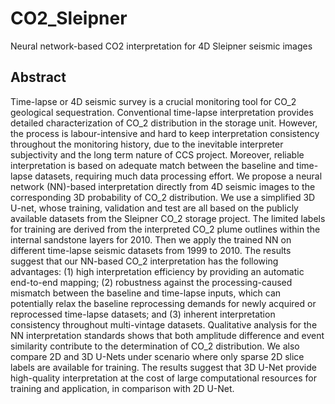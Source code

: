 # CO2_Sleipner
Neural network-based CO2 interpretation for 4D Sleipner seismic images

## Abstract
Time-lapse or 4D seismic survey is a crucial monitoring tool for CO_2 geological sequestration. Conventional time-lapse interpretation provides detailed characterization of CO_2 distribution in the storage unit. However, the process is labour-intensive and hard to keep interpretation consistency throughout the monitoring history, due to the inevitable interpreter subjectivity and the long term nature of CCS project. Moreover, reliable interpretation is based on adequate match between the baseline and time-lapse datasets, requiring much data processing effort. We propose a neural network (NN)-based interpretation directly from 4D seismic images to the corresponding 3D probability of CO_2 distribution. We use a simplified 3D U-net, whose training, validation and test are all based on the publicly available datasets from the Sleipner CO_2 storage project. The limited labels for training are derived from the interpreted CO_2 plume outlines within the internal sandstone layers for 2010. Then we apply the trained NN on different time-lapse seismic datasets from 1999 to 2010. The results suggest that our NN-based CO_2 interpretation has the following advantages: (1) high interpretation efficiency by providing an automatic end-to-end mapping; (2) robustness against the processing-caused mismatch between the baseline and time-lapse inputs, which can potentially relax the baseline reprocessing demands for newly acquired or reprocessed time-lapse datasets; and (3) inherent interpretation consistency throughout multi-vintage datasets. Qualitative analysis for the NN interpretation standards shows that both amplitude difference and event similarity contribute to the determination of CO_2 distribution. We also compare 2D and 3D U-Nets under scenario where only sparse 2D slice labels are available for training. The results suggest that 3D U-Net provide high-quality interpretation at the cost of large
computational resources for training and application, in comparison with 2D U-Net.
